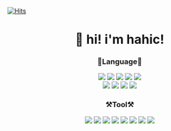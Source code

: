 [![Hits](https://hits.seeyoufarm.com/api/count/incr/badge.svg?url=https%3A%2F%2Fgithub.com%2Fhahic&count_bg=%23993DC8&title_bg=%23555555&icon=github.svg&icon_color=%23E7E7E7&title=hahic&edge_flat=false)](https://github.com/hahic)


<div align="center">
  <h1>👋 hi! i'm hahic!</h1>
</div>

<h3 align="center">📖Language📖</h3>
<div align="center">
  <img src="https://img.shields.io/badge/C-A8B9CC?style=flat&logo=C&logoColor=white"/>
  <img src="https://img.shields.io/badge/C++-A8B9CC?style=flat&logo=C&logoColor=white"/>
  <img src="https://img.shields.io/badge/Java-007396?style=flat&logo=Java&logoColor=white"/>
  <img src="https://img.shields.io/badge/Python-3776AB?style=flat&logo=Python&logoColor=white"/>
  <img src="https://img.shields.io/badge/Node.js-339933?style=flat&logo=Node.js&logoColor=white"/>
</div>  
<div align="center">
  <img src="https://img.shields.io/badge/Microsoft SQL Server-CC2927?style=flat&logo=Microsoft SQL Server&logoColor=white"/>
  <img src="https://img.shields.io/badge/Spanner-4285F4?style=flat&logo=Google Cloud&logoColor=white"/>
  <img src="https://img.shields.io/badge/BigQuery-4285F4?style=flat&logo=Google Cloud&logoColor=white"/>
  <img src="https://img.shields.io/badge/MongoDB-47A248?style=flat&logo=MongoDB&logoColor=white"/>
</div>  
<h3 align="center">⚒️Tool⚒️</h3>
<div align="center">
  <img src="https://img.shields.io/badge/Notion-000000?logo=Notion&logoColor=white"/>
  <img src="https://img.shields.io/badge/MobX-FF9955?style=flat&logo=MobX&logoColor=white"/>
  <img src="https://img.shields.io/badge/DBeaver-yellowgreen?style=flat&logo=DBeaver&logoColor=white"/>
  <img src="https://img.shields.io/badge/Visual Studio-5C2D91?style=flat&logo=Visual Studio&logoColor=white"/>
  <img src="https://img.shields.io/badge/Visual Studio Code-007ACC?style=flat&logo=Visual Studio Code&logoColor=white"/>
  <img src="https://img.shields.io/badge/Docker-2496ED?style=flat&logo=Docker&logoColor=white"/>
  <img src="https://img.shields.io/badge/Harbor-2496ED?style=flat&logo=Harbor&logoColor=white"/>
  <img src="https://img.shields.io/badge/Zabbix-2496ED?style=flat&logo=Zabbix&logoColor=white"/>
</div>



